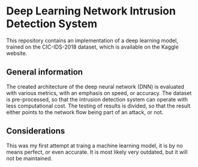 # Deep Learning Network Intrusion Detection System

This repository contains an implementation of a deep learning model, trained on the CIC-IDS-2018 dataset, which is available on the Kaggle website. 

## General information

The created architecture of the deep neural network (DNN) is evaluated with various metrics, with an emphasis on speed, or accuracy. 
The dataset is pre-processed, so that the intrusion detection system can operate with less computational cost. 
The testing of results is divided, so that the result either points to the network flow being part of an attack, or not.

## Considerations

This was my first attempt at traing a machine learning model, it is by no means perfect, or even accurate.
It is most likely very outdated, but it will not be maintained.
